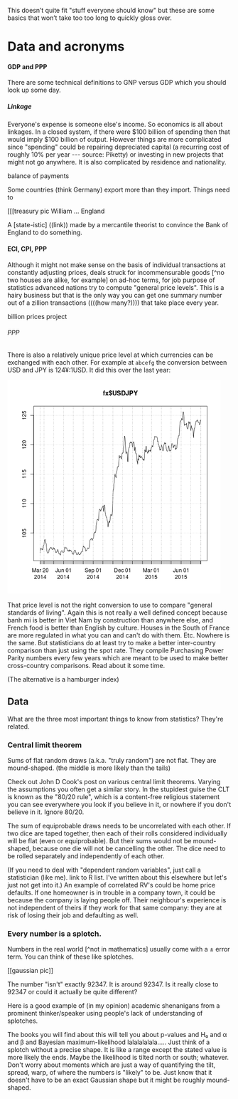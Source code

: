 This doesn’t quite fit "stuff everyone should know" but these are some basics that won’t take too too long to quickly gloss over.



# Data and acronyms

#### GDP and PPP

There are some technical definitions to GNP versus GDP which you should look up some day. 


##### Linkage

Everyone's expense is someone else's income. So economics is all about linkages. In a closed system, if there were $100 billion of spending then that would imply $100 billion of output. However things are more complicated since "spending" could be repairing depreciated capital (a recurring cost of roughly 10% per year --- source: Piketty) or investing in new projects that might not go anywhere. It is also complicated by residence and nationality. 


balance of payments



Some countries (think Germany) export more than they import. Things need to 

[[[treasury pic William ... England


A [state-istic] ((link)) made by a mercantile theorist to convince the Bank of England to do something.


#### ECI, CPI, PPP

Although it might not make sense on the basis of individual transactions at constantly adjusting prices, deals struck for incommensurable goods [^no two houses are alike, for example] on ad-hoc terms, for job purpose of statistics advanced nations try to compute "general price levels". This is a hairy business but that is the only way you can get one summary number out of a zillion transactions ((((how many?)))) that take place every year.


billion prices project

###### PPP

There is also a relatively unique price level at which currencies can be exchanged with each other. For example at `abcefg` the conversion between USD and JPY is 124¥:1USD. It did this over the last year:

![spot market](USD.JPY.png)

That price level is not the right conversion to use to compare "general standards of living". Again this is not really a well defined concept because banh mi is better in Viet Nam by construction than anywhere else, and French food is better than English by culture. Houses in the South of France are more regulated in what you can and can't do with them. Etc. Nowhere is the same. But statisticians do at least try to make a better inter-country comparison than just using the spot rate. They compile Purchasing Power Parity numbers every few years which are meant to be used to make better cross-country comparisons. Read about it some time.


 (The alternative is a hamburger index)



## Data

What are the three most important things to know from statistics? They're related.


### Central limit theorem

Sums of flat random draws (a.k.a. "truly random") are not flat. They are mound-shaped. (the middle is more likely than the tails)

Check out John D Cook's post on various central limit theorems. Varying the assumptions you often get a similar story. In the stupidest guise the CLT is known as the "80/20 rule", which is a content-free religious statement you can see everywhere you look if you believe in it, or nowhere if you don't believe in it. Ignore 80/20.

The sum of equiprobable draws needs to be uncorrelated with each other. If two dice are taped together, then each of their rolls considered individually will be flat (even or equiprobable). But their sums would not be mound-shaped, because one die will not be cancelling the other. The dice need to be rolled separately and independently of each other.

(If you need to deal with "dependent random variables", just call a statistician (like me). link to R list. I've written about this elsewhere but let's just not get into it.) An example of correlated RV's could be home price defaults. If one homeowner is in trouble in a company town, it could be because the company is laying people off. Their neighbour's experience is not independent of theirs if they work for that same company: they are at risk of losing their job and defaulting as well.





### Every number is a splotch.

Numbers in the real world [^not in mathematics] usually come with a ± error term. You can think of these like splotches.

[[gaussian pic]]

The number "isn't" exactly 92347. It is around 92347. Is it really close to 92347 or could it actually be quite different?



Here is a good example of (in my opinion) academic shenanigans from a prominent thinker/speaker using people's lack of understanding of splotches.




The books you will find about this will tell you about p-values and H₀ and α and β and Bayesian maximum-likelihood lalalalalala..... Just think of a splotch without a precise shape. It is like a range except the stated value is more likely the ends. Maybe the likelihood is tilted north or south; whatever. Don't worry about moments which are just a way of quantifying the tilt, spread, warp, of where the numbers is "likely" to be. Just know that it doesn't have to be an exact Gaussian shape but it might be roughly mound-shaped.

